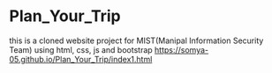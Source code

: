 # Plan_Your_Trip
this is a cloned website project for MIST(Manipal Information Security Team) using html, css, js and bootstrap
https://somya-05.github.io/Plan_Your_Trip/index1.html
